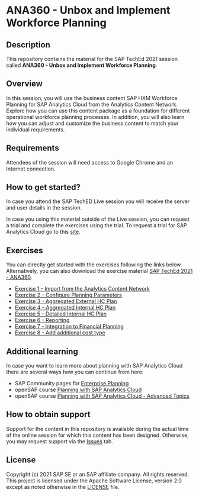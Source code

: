 # ANA360 - Unbox and Implement Workforce Planning

## Description

This repository contains the material for the SAP TechEd 2021 session called **ANA360 - Unbox and Implement Workforce Planning**.

## Overview

In this session, you will use the business content SAP HXM Workforce Planning for SAP Analytics Cloud from the Analytics Content Network. Explore how you can use this content package as a foundation for different operational workforce planning processes. In addition, you will also learn how you can adjust and customize the business content to match your individual requirements.



## Requirements

Attendees of the session will need access to Google Chrome and an Internet connection.

## How to get started?
In case you attend the SAP TechED Live session you will receive the server and user details in the session.

In case you using this material outside of the Live session, you can request a trial and complete the exercises using the trial. To request a trial for SAP Analytics Cloud go to this [site](https://www.sap.com/products/cloud-analytics/trial.html).



## Exercises

You can directly get started with the exercises following the links below. Alternatively, you can also download the exercise material [SAP TechEd 2021 - ANA360](materials/ANA360.pdf).

- [Exercise 1 - Import from the Analytics Content Network](exercises/ex1/)
- [Exercise 2 - Configure Planning Parameters](exercises/ex2/)
- [Exercise 3 - Aggregated External HC Plan](exercises/ex3/)
- [Exercise 4 - Aggregated Internal HC Plan](exercises/ex4/)
- [Exercise 5 - Detailed Internal HC Plan](exercises/ex5/)
- [Exercise 6 - Reporting](exercises/ex6/)
- [Exercise 7 - Integration to Financial Planning](exercises/ex7/)
- [Exercise 8 - Add additional cost type](exercises/ex8/)

## Additional learning
In case you want to learn more about planning with SAP Analytics Cloud there are several ways how you can continue from here:
- SAP Community pages for [Enterprise Planning](https://community.sap.com/topics/cloud-analytics/planning)
- openSAP course [Planning with SAP Analytics Cloud](https://open.sap.com/courses/sac3/)
- openSAP course [Planning with SAP Analytics Cloud - Advanced Topics](https://open.sap.com/courses/sac4/)
## How to obtain support

Support for the content in this repository is available during the actual time of the online session for which this content has been designed. Otherwise, you may request support via the [Issues](../../issues) tab.

## License
Copyright (c) 2021 SAP SE or an SAP affiliate company. All rights reserved. This project is licensed under the Apache Software License, version 2.0 except as noted otherwise in the [LICENSE](LICENSES/Apache-2.0.txt) file.
